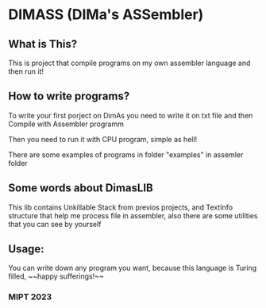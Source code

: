 <h1>DIMASS (DIMa's ASSembler)</h1>
<h2> What is This?</h2>
<p> This is project that compile programs on my own assembler language and then run it!</p>
<h2> How to write programs? </h2>
<p> To write your first porject on DimAs you need to write it on txt file and then Compile with Assembler programm </p>
<p> Then you need to run it with CPU program, simple as hell! </p>
<p> There are some examples of programs in folder "examples" in assemler folder </p>
<h2> Some words about DimasLIB </h2>
<p> This lib contains Unkillable Stack from previos projects, and TextInfo structure that help me process file in assembler, also there are some utilities that you can see by yourself </p>
<h2> Usage: </h2>
<p> You can write down any program you want, because this language is Turing filled, ~~happy sufferings!~~ </p>
<h3> MIPT 2023 </h3>
